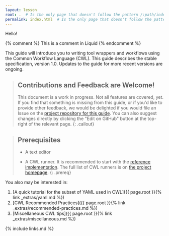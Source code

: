 ```yaml
---
layout: lesson
root: .  # Is the only page that doesn't follow the pattern /:path/index.html
permalink: index.html  # Is the only page that doesn't follow the pattern /:path/index.html
---
```

Hello!

<!-- this is an html comment -->

{% comment %} This is a comment in Liquid {% endcomment %}

This guide will introduce you to writing tool wrappers and workflows using the Common Workflow Language (CWL). This guide describes the stable specification, version 1.0. Updates to the guide for more recent versions are ongoing.

> ## Contributions and Feedback are Welcome!
> This document is a work in progress. Not all features are covered, yet.
> If you find that something is missing from this guide,
> or if you'd like to provide other feedback,
> we would be delighted if you would file an Issue on the
> [project repository for this guide][repo].
> You can also suggest changes directly
> by clicking the "Edit on GitHub" button at the top-right
> of the relevant page.
{: .callout}

> ## Prerequisites
>
> * A text editor
>
> * A CWL runner. It is recommended to start with the [reference implementation][cwltool-install]. The full list of CWL runners is on [the project homepage][cwl-runners-list].
{: .prereq}

You also may be interested in:
1. [A quick tutorial for the subset of YAML used in CWL]({{ page.root }}{% link _extras/yaml.md %})
2. [CWL Recommended Practices]({{ page.root }}{% link _extras/recommended-practices.md %})
3. [Miscellaneous CWL tips]({{ page.root }}{% link _extras/miscellaneous.md %})

[cwl-runners-list]: https://www.commonwl.org/#Implementations
[cwltool-install]: https://github.com/common-workflow-language/cwltool#install
[repo]: https://github.com/common-workflow-language/user_guide/issues
{% include links.md %}
